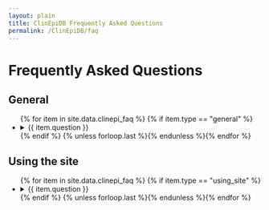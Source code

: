 ```yaml
---
layout: plain
title: ClinEpiDB Frequently Asked Questions
permalink: /ClinEpiDB/faq
---
```

<div id="ce-static-content">

<h1 id="FAQ">Frequently Asked Questions</h1>

<div id="clinepi-general">
  <h2>General</h2>
  <ul>
    {% for item in site.data.clinepi_faq %}
    {% if item.type == "general" %}
    <li>
      <details id="{{ item.uid }}">
        <summary>{{ item.question }}</summary>
        <p>
          {{ item.answer | markdownify }}
        </p>
      </details>
    </li>
    {% endif %}
    {% unless forloop.last %}{% endunless %}{% endfor %}
  </ul>
</div>

<div id="clinepi-using_site">
  <h2>Using the site</h2>
  <ul>
    {% for item in site.data.clinepi_faq %}
    {% if item.type == "using_site" %}
    <li>
      <details id="{{ item.uid }}">
        <summary>{{ item.question }}</summary>
        <p>
          {{ item.answer | markdownify}}
        </p>
      </details>
    </li>
    {% endif %}
    {% unless forloop.last %}{% endunless %}{% endfor %}
  </ul>
</div>

</div>
